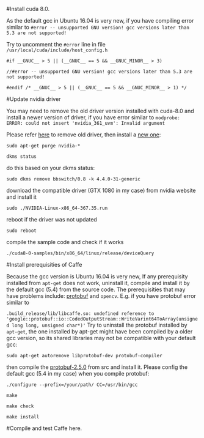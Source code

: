 #Install cuda 8.0.

As the default gcc in Ubuntu 16.04 is very new, if you have compiling error similar to `#error -- unsupported GNU version! gcc versions later than 5.3 are not supported!`

Try to uncomment the `#error` line in file `/usr/local/cuda/include/host_config.h`

`#if __GNUC__ > 5 || (__GNUC__ == 5 && __GNUC_MINOR__ > 3)`

`//#error -- unsupported GNU version! gcc versions later than 5.3 are not supported!`

`#endif /* __GNUC__ > 5 || (__GNUC__ == 5 && __GNUC_MINOR__ > 1) */`

#Update nvidia driver

You may need to remove the old driver version installed with cuda-8.0 and install a newer version of driver, if you have error similar to `modprobe: ERROR: could not insert 'nvidia_361_uvm': Invalid argument`

Please refer [here](https://codeyarns.com/2013/02/07/how-to-fix-nvidia-driver-failure-on-ubuntu/) to remove old driver, then install a [new one](http://www.nvidia.com/Download/index.aspx?lang=en-us):

`sudo apt-get purge nvidia-*`

`dkms status`

do this based on your dkms status:

`sudo dkms remove bbswitch/0.8 -k 4.4.0-31-generic`

download the compatible driver (GTX 1080 in my case) from nvidia website and install it

`sudo ./NVIDIA-Linux-x86_64-367.35.run`

reboot if the driver was not updated

`sudo reboot `

compile the sample code and check if it works

`./cuda8-0-samples/bin/x86_64/linux/release/deviceQuery `

#Install prerequisities of Caffe

Because the gcc version is Ubuntu 16.04 is very new, If any prerequisity installed from `apt-get` does not work, uninstall it, compile and install it by the default gcc (5.4) from the source code. The prerequisities that may have problems include: [protobuf](https://github.com/BVLC/caffe/issues/3046) and `opencv`. E.g. if you have protobuf error similar to

`.build_release/lib/libcaffe.so: undefined reference to 'google::protobuf::io::CodedOutputStream::WriteVarint64ToArray(unsigned long long, unsigned char*)'`
Try to uninstall the protobuf installed by `apt-get`, the one installed by apt-get might have been compiled by a older gcc version, so its shared libraries may not be compatible with your default gcc:

`sudo apt-get autoremove libprotobuf-dev protobuf-compiler`

then compile the [protobuf-2.5.0](https://github.com/google/protobuf/tree/v2.5.0) from src and install it. Please config the default gcc (5.4 in my case) when you compile protobuf:

`./configure --prefix=/your/path/ CC=/usr/bin/gcc`

`make`

`make check`

`make install`

#Compile and test Caffe here.
